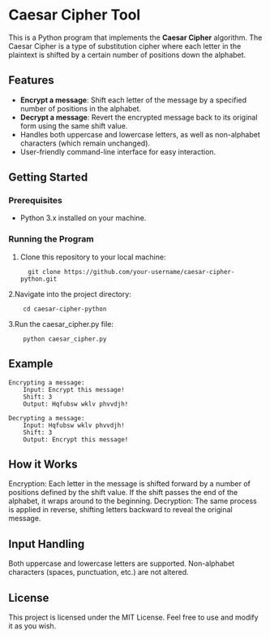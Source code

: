 # Caesar Cipher Tool

This is a Python program that implements the **Caesar Cipher** algorithm. The Caesar Cipher is a type of substitution cipher where each letter in the plaintext is shifted by a certain number of positions down the alphabet.

## Features

- **Encrypt a message**: Shift each letter of the message by a specified number of positions in the alphabet.
- **Decrypt a message**: Revert the encrypted message back to its original form using the same shift value.
- Handles both uppercase and lowercase letters, as well as non-alphabet characters (which remain unchanged).
- User-friendly command-line interface for easy interaction.

## Getting Started

### Prerequisites

- Python 3.x installed on your machine.

### Running the Program

1. Clone this repository to your local machine:

         git clone https://github.com/your-username/caesar-cipher-python.git

2.Navigate into the project directory:
  
        cd caesar-cipher-python

3.Run the caesar_cipher.py file:
  
        python caesar_cipher.py
  
## Example

    Encrypting a message:
        Input: Encrypt this message!
        Shift: 3
        Output: Hqfubsw wklv phvvdjh!

    Decrypting a message:
        Input: Hqfubsw wklv phvvdjh!
        Shift: 3
        Output: Encrypt this message!

## How it Works

Encryption: Each letter in the message is shifted forward by a number of positions defined by the shift value. If the shift passes the end of the alphabet, it wraps around to the beginning.
Decryption: The same process is applied in reverse, shifting letters backward to reveal the original message.

## Input Handling

Both uppercase and lowercase letters are supported.
Non-alphabet characters (spaces, punctuation, etc.) are not altered.

## License

This project is licensed under the MIT License. Feel free to use and modify it as you wish.
